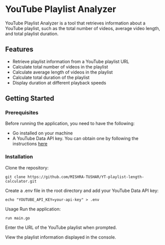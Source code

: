 # YouTube Playlist Analyzer

YouTube Playlist Analyzer is a tool that retrieves information about a YouTube playlist, such as the total number of videos, average video length, and total playlist duration.

## Features

- Retrieve playlist information from a YouTube playlist URL
- Calculate total number of videos in the playlist
- Calculate average length of videos in the playlist
- Calculate total duration of the playlist
- Display duration at different playback speeds

## Getting Started

### Prerequisites

Before running the application, you need to have the following:

- Go installed on your machine
- A YouTube Data API key. You can obtain one by following the instructions [here](https://developers.google.com/youtube/registering_an_application)

### Installation

Clone the repository:
```
git clone https://github.com/MISHRA-TUSHAR/YT-playlist-length-calculator.git
 ```

Create a .env file in the root directory and add your YouTube Data API key:
```
echo "YOUTUBE_API_KEY=your-api-key" > .env
```
Usage
Run the application:
```
run main.go
```

Enter the URL of the YouTube playlist when prompted.

View the playlist information displayed in the console.
